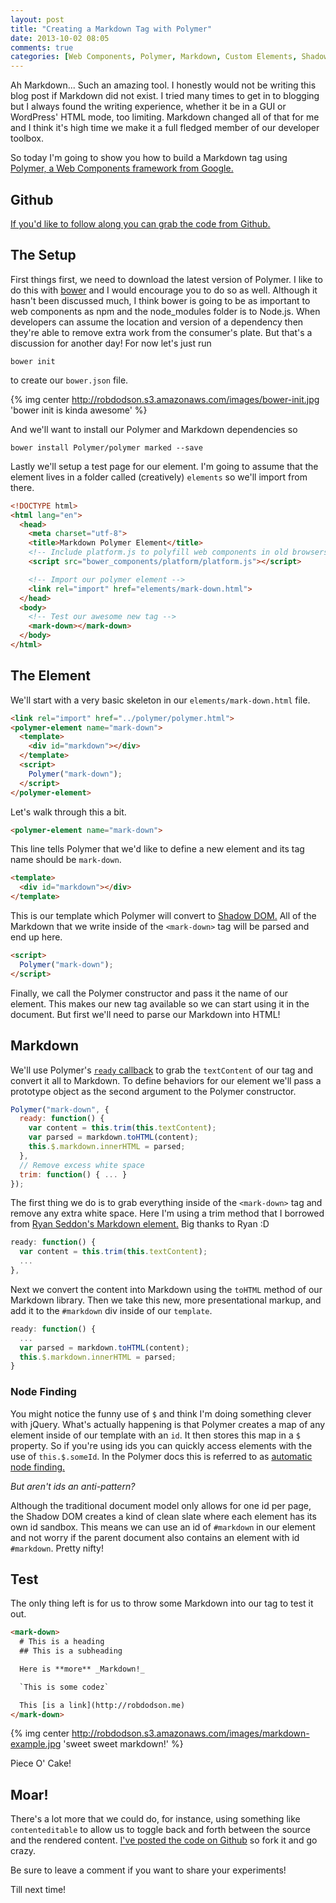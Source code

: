 ```yaml
---
layout: post
title: "Creating a Markdown Tag with Polymer"
date: 2013-10-02 08:05
comments: true
categories: [Web Components, Polymer, Markdown, Custom Elements, Shadow DOM, Templates, HTML Imports]
---
```


Ah Markdown... Such an amazing tool. I honestly would not be writing this blog post if Markdown did not exist. I tried many times to get in to blogging but I always found the writing experience, whether it be in a GUI or WordPress' HTML mode, too limiting. Markdown changed all of that for me and I think it's high time we make it a full fledged member of our developer toolbox.

So today I'm going to show you how to build a Markdown tag using [Polymer, a Web Components framework from Google.](http://www.polymer-project.org/)

<!-- more -->

## Github

[If you'd like to follow along you can grab the code from Github.](https://github.com/robdodson/mark-down)

## The Setup

First things first, we need to download the latest version of Polymer. I like to do this with [bower](http://bower.io) and I would encourage you to do so as well. Although it hasn't been discussed much, I think bower is going to be as important to web components as npm and the node_modules folder is to Node.js. When developers can assume the location and version of a dependency then they're able to remove extra work from the consumer's plate. But that's a discussion for another day! For now let's just run

```
bower init
```

to create our `bower.json` file.

{% img center http://robdodson.s3.amazonaws.com/images/bower-init.jpg 'bower init is kinda awesome' %}

And we'll want to install our Polymer and Markdown dependencies so

```
bower install Polymer/polymer marked --save
```

Lastly we'll setup a test page for our element. I'm going to assume that the element lives in a folder called (creatively) `elements` so we'll import from there.

``` html
<!DOCTYPE html>
<html lang="en">
  <head>
    <meta charset="utf-8">
    <title>Markdown Polymer Element</title>
    <!-- Include platform.js to polyfill web components in old browsers -->
    <script src="bower_components/platform/platform.js"></script>

    <!-- Import our polymer element -->
    <link rel="import" href="elements/mark-down.html">
  </head>
  <body>
    <!-- Test our awesome new tag -->
    <mark-down></mark-down>
  </body>
</html>
```

## The Element

We'll start with a very basic skeleton in our `elements/mark-down.html` file.

``` html
<link rel="import" href="../polymer/polymer.html">
<polymer-element name="mark-down">
  <template>
    <div id="markdown"></div>
  </template>
  <script>
    Polymer("mark-down");
  </script>
</polymer-element>
```

Let's walk through this a bit.

``` html
<polymer-element name="mark-down">
```
This line tells Polymer that we'd like to define a new element and its tag name should be `mark-down`.

``` html
<template>
  <div id="markdown"></div>
</template>
```
This is our template which Polymer will convert to [Shadow DOM.](/blog/2013/08/26/shadow-dom-introduction/) All of the Markdown that we write inside of the `<mark-down>` tag will be parsed and end up here.

``` html
<script>
  Polymer("mark-down");
</script>
```
Finally, we call the Polymer constructor and pass it the name of our element. This makes our new tag available so we can start using it in the document. But first we'll need to parse our Markdown into HTML!

## Markdown

We'll use Polymer's [`ready` callback](http://www.polymer-project.org/docs/polymer/polymer.html#lifecyclemethods) to grab the `textContent` of our tag and convert it all to Markdown. To define behaviors for our element we'll pass a prototype object as the second argument to the Polymer constructor.

``` js
Polymer("mark-down", {
  ready: function() {
    var content = this.trim(this.textContent);
    var parsed = markdown.toHTML(content);
    this.$.markdown.innerHTML = parsed;
  },
  // Remove excess white space
  trim: function() { ... }
});
```

The first thing we do is to grab everything inside of the `<mark-down>` tag and remove any extra white space. Here I'm using a trim method that I borrowed from [Ryan Seddon's Markdown element.](https://github.com/ryanseddon/markdown-component) Big thanks to Ryan :D

``` js
ready: function() {
  var content = this.trim(this.textContent);
  ...
},
```

Next we convert the content into Markdown using the `toHTML` method of our Markdown library. Then we take this new, more presentational markup, and add it to the `#markdown` div inside of our `template`.

``` js
ready: function() {
  ...
  var parsed = markdown.toHTML(content);
  this.$.markdown.innerHTML = parsed;
}
```

### Node Finding
You might notice the funny use of `$` and think I'm doing something clever with jQuery. What's actually happening is that Polymer creates a map of any element inside of our template with an `id`. It then stores this map in a `$` property. So if you're using ids you can quickly access elements with the use of `this.$.someId`. In the Polymer docs this is referred to as [automatic node finding.](http://www.polymer-project.org/getting-started.html#automatic-node-finding)

*But aren't ids an anti-pattern?*

Although the traditional document model only allows for one id per page, the Shadow DOM creates a kind of clean slate where each element has its own id sandbox. This means we can use an id of `#markdown` in our element and not worry if the parent document also contains an element with id `#markdown`. Pretty nifty!

## Test
The only thing left is for us to throw some Markdown into our tag to test it out.

``` html
<mark-down>
  # This is a heading
  ## This is a subheading

  Here is **more** _Markdown!_

  `This is some codez`

  This [is a link](http://robdodson.me)
</mark-down>
```

{% img center http://robdodson.s3.amazonaws.com/images/markdown-example.jpg 'sweet sweet markdown!' %}

Piece O' Cake!

## Moar!

There's a lot more that we could do, for instance, using something like `contenteditable` to allow us to toggle back and forth between the source and the rendered content. [I've posted the code on Github](https://github.com/robdodson/mark-down) so fork it and go crazy.

Be sure to leave a comment if you want to share your experiments!

Till next time!

